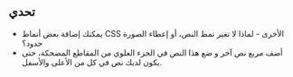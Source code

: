 ## تحدي

* يمكنك إضافة بعض أنماط CSS الأخرى - لماذا لا تغير نمط النص، أو إعطاء الصورة حدود؟
* أضف مربع نص آخر و ضع هذا النص في الجزء العلوي من المقاطع المضحكة، حتى يكون لديك نص في كل من الأعلى والأسفل.
